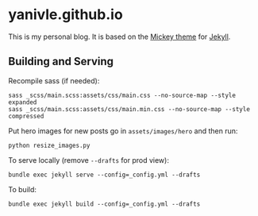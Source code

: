 # yanivle.github.io

This is my personal blog. It is based on the [Mickey theme](https://github.com/vincentchan/mickey) for [Jekyll](http://jekyllrb.com).


## Building and Serving

Recompile sass (if needed):

    sass _scss/main.scss:assets/css/main.css --no-source-map --style expanded
    sass _scss/main.scss:assets/css/main.min.css --no-source-map --style compressed

Put hero images for new posts go in `assets/images/hero` and then run:

    python resize_images.py

To serve locally (remove `--drafts` for prod view):

    bundle exec jekyll serve --config=_config.yml --drafts

To build:

    bundle exec jekyll build --config=_config.yml --drafts